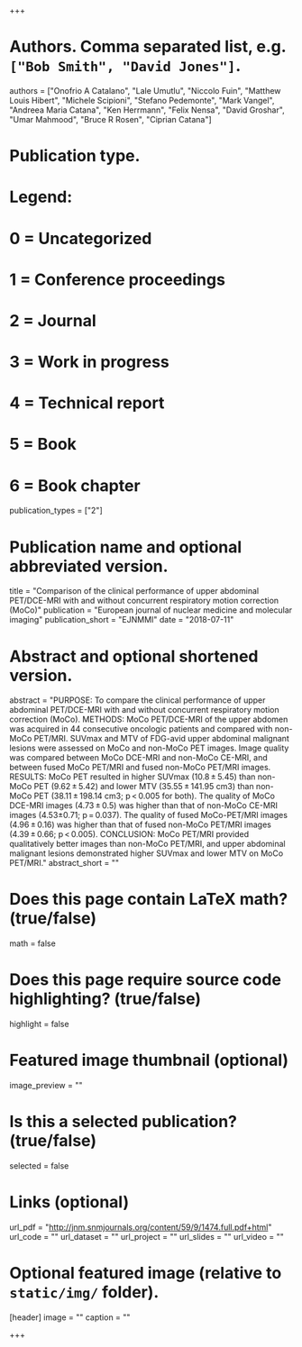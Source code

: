 +++

# Authors. Comma separated list, e.g. `["Bob Smith", "David Jones"]`.
authors = ["Onofrio A Catalano", "Lale Umutlu", "Niccolo Fuin", "Matthew Louis Hibert", "Michele Scipioni", "Stefano Pedemonte", "Mark Vangel", "Andreea Maria Catana", "Ken Herrmann", "Felix Nensa", "David Groshar", "Umar Mahmood", "Bruce R Rosen", "Ciprian Catana"]

# Publication type.
# Legend:
# 0 = Uncategorized
# 1 = Conference proceedings
# 2 = Journal
# 3 = Work in progress
# 4 = Technical report
# 5 = Book
# 6 = Book chapter
publication_types = ["2"]

# Publication name and optional abbreviated version.
title = "Comparison of the clinical performance of upper abdominal PET/DCE-MRI with and without concurrent respiratory motion correction (MoCo)"
publication = "European journal of nuclear medicine and molecular imaging"
publication_short = "EJNMMI"
date = "2018-07-11"

# Abstract and optional shortened version.
abstract = "PURPOSE: To compare the clinical performance of upper abdominal PET/DCE-MRI with and without concurrent respiratory motion correction (MoCo). METHODS: MoCo PET/DCE-MRI of the upper abdomen was acquired in 44 consecutive oncologic patients and compared with non-MoCo PET/MRI. SUVmax and MTV of FDG-avid upper abdominal malignant lesions were assessed on MoCo and non-MoCo PET images. Image quality was compared between MoCo DCE-MRI and non-MoCo CE-MRI, and between fused MoCo PET/MRI and fused non-MoCo PET/MRI images. RESULTS: MoCo PET resulted in higher SUVmax (10.8 ± 5.45) than non-MoCo PET (9.62 ± 5.42) and lower MTV (35.55 ± 141.95 cm3) than non-MoCo PET (38.11 ± 198.14 cm3; p < 0.005 for both). The quality of MoCo DCE-MRI images (4.73 ± 0.5) was higher than that of non-MoCo CE-MRI images (4.53±0.71; p = 0.037). The quality of fused MoCo-PET/MRI images (4.96 ± 0.16) was higher than that of fused non-MoCo PET/MRI images (4.39 ± 0.66; p < 0.005). CONCLUSION: MoCo PET/MRI provided qualitatively better images than non-MoCo PET/MRI, and upper abdominal malignant lesions demonstrated higher SUVmax and lower MTV on MoCo PET/MRI."
abstract_short = ""

# Does this page contain LaTeX math? (true/false)
math = false

# Does this page require source code highlighting? (true/false)
highlight = false

# Featured image thumbnail (optional)
image_preview = ""

# Is this a selected publication? (true/false)
selected = false

# Links (optional)
url_pdf = "http://jnm.snmjournals.org/content/59/9/1474.full.pdf+html"
url_code = ""
url_dataset = ""
url_project = ""
url_slides = ""
url_video = ""

# Optional featured image (relative to `static/img/` folder).
[header]
image = ""
caption = ""

+++
